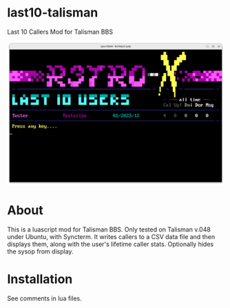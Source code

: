 # last10-talisman
Last 10 Callers Mod for Talisman BBS

![tal-top10 screenshot](screenshot.png)

# About
This is a luascript mod for Talisman BBS. Only tested on Talisman v.048 under Ubuntu, with Syncterm. It writes callers to a CSV data file and then displays them, along with the user's lifetime caller stats. Optionally hides the sysop from display.

# Installation
See comments in lua files.
